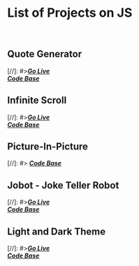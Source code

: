 # List of Projects on JS
<br>

## Quote Generator
[//]: #>***[Go Live](https://ni3silra.github.io/Quote-Generator/)*** <br> ***[Code Base](https://github.com/ni3silra/Quote-Generator)***
<br>

## Infinite Scroll

[//]: #>***[Go Live](https://ni3silra.github.io/Infinite-Scroll/)*** <br>  ***[Code Base](https://github.com/ni3silra/Infinite-Scroll)***
<br>

## Picture-In-Picture

[//]: #> ***[Code Base](https://github.com/ni3silra/Picture-In-Picture)***
<br>

## Jobot - Joke Teller Robot

[//]: #>***[Go Live](https://ni3silra.github.io/Jobot_Joke_Teller_Robo/)*** <br> ***[Code Base](https://github.com/ni3silra/Jobot_Joke_Teller_Robo)***
<br>

## Light and Dark Theme

[//]: #>***[Go Live](https://ni3silra.github.io/Light-and-Dark-Mode/)*** <br> ***[Code Base](https://github.com/ni3silra/Light-and-Dark-Mode)***

